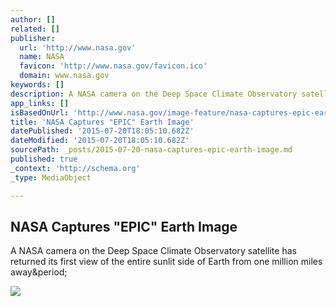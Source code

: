 ```yaml
---
author: []
related: []
publisher:
  url: 'http://www.nasa.gov'
  name: NASA
  favicon: 'http://www.nasa.gov/favicon.ico'
  domain: www.nasa.gov
keywords: []
description: A NASA camera on the Deep Space Climate Observatory satellite has returned its first view of the entire sunlit side of Earth from one million miles away.
app_links: []
isBasedOnUrl: 'http://www.nasa.gov/image-feature/nasa-captures-epic-earth-image'
title: 'NASA Captures "EPIC" Earth Image'
datePublished: '2015-07-20T18:05:10.682Z'
dateModified: '2015-07-20T18:05:10.682Z'
sourcePath: _posts/2015-07-20-nasa-captures-epic-earth-image.md
published: true
_context: 'http://schema.org'
_type: MediaObject

---
```

<article style=""><h1>NASA Captures "EPIC" Earth Image</h1><p>A NASA camera on the Deep Space Climate Observatory satellite has returned its first view of the entire sunlit side of Earth from one million miles away&amp;period;</p><img src="http://www.nasa.gov/sites/default/files/thumbnails/image/187_1003705_americas_dxm.png" /></article>